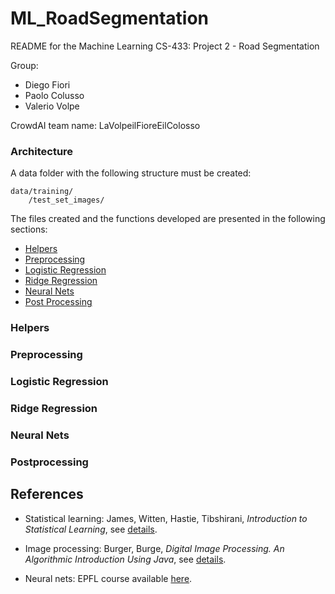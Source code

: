 # ML_RoadSegmentation

README for the Machine Learning CS-433: Project 2 - Road Segmentation

Group: 
- Diego Fiori
- Paolo Colusso 
- Valerio Volpe

CrowdAI team name: LaVolpeilFioreEilColosso

### Architecture

A data folder with the following structure must be created:

```
data/training/
    /test_set_images/
```

The files created and the functions developed are presented in the following sections:

* [Helpers](#helpers)
* [Preprocessing](#prepr)
* [Logistic Regression](#logistic)
* [Ridge Regression](#ridge)
* [Neural Nets](#cnn)
* [Post Processing](#pp)

### <a name="helpers"></a>Helpers
### <a name="prepr"></a>Preprocessing
### <a name="logistic"></a>Logistic Regression
### <a name="ridge"></a>Ridge Regression
### <a name="cnn"></a>Neural Nets
### <a name="pp"></a>Postprocessing


## References

+ Statistical learning: James, Witten, Hastie, Tibshirani, *Introduction to Statistical Learning*, see [details](https://www-bcf.usc.edu/~gareth/ISL/).

+ Image processing: Burger, Burge, *Digital Image Processing. An Algorithmic Introduction Using Java*, see [details](https://www.springer.com/de/book/9781447166832).

+ Neural nets: EPFL course available [here](https://fleuret.org/ee559-2018/dlc/).
